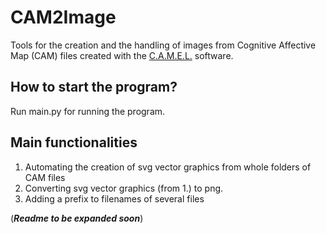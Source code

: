 # CAM2Image
Tools for the creation and the handling of images from Cognitive Affective Map (CAM) files created with the [C.A.M.E.L.](https://github.com/Camel-app/DataCollection/tree/main) software.

## How to start the program? ##
Run main.py for running the program.

## Main functionalities ##
1. Automating the creation of svg vector graphics from whole folders of CAM files 
2. Converting svg vector graphics (from 1.) to png.
3. Adding a prefix to filenames of several files

(***Readme to be expanded soon***)
